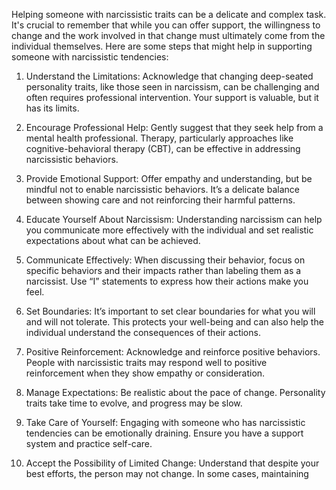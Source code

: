 Helping someone with narcissistic traits can be a delicate and complex task. It's crucial to remember that while you can offer support, the willingness to change and the work involved in that change must ultimately come from the individual themselves. Here are some steps that might help in supporting someone with narcissistic tendencies:

1. Understand the Limitations: Acknowledge that changing deep-seated personality traits, like those seen in narcissism, can be challenging and often requires professional intervention. Your support is valuable, but it has its limits.

2. Encourage Professional Help: Gently suggest that they seek help from a mental health professional. Therapy, particularly approaches like cognitive-behavioral therapy (CBT), can be effective in addressing narcissistic behaviors.

3. Provide Emotional Support: Offer empathy and understanding, but be mindful not to enable narcissistic behaviors. It’s a delicate balance between showing care and not reinforcing their harmful patterns.

4. Educate Yourself About Narcissism: Understanding narcissism can help you communicate more effectively with the individual and set realistic expectations about what can be achieved.

5. Communicate Effectively: When discussing their behavior, focus on specific behaviors and their impacts rather than labeling them as a narcissist. Use “I” statements to express how their actions make you feel.

6. Set Boundaries: It’s important to set clear boundaries for what you will and will not tolerate. This protects your well-being and can also help the individual understand the consequences of their actions.

7. Positive Reinforcement: Acknowledge and reinforce positive behaviors. People with narcissistic traits may respond well to positive reinforcement when they show empathy or consideration.

8. Manage Expectations: Be realistic about the pace of change. Personality traits take time to evolve, and progress may be slow.

9. Take Care of Yourself: Engaging with someone who has narcissistic tendencies can be emotionally draining. Ensure you have a support system and practice self-care.

10. Accept the Possibility of Limited Change: Understand that despite your best efforts, the person may not change. In some cases, maintaining